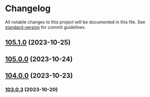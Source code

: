 # Changelog

All notable changes to this project will be documented in this file. See [standard-version](https://github.com/conventional-changelog/standard-version) for commit guidelines.

## [105.1.0](https://github.com/alex-lit/lint-kit/compare/v38.1.0...v105.1.0) (2023-10-25)

## [105.0.0](https://github.com/alex-lit/lint-kit/compare/v69.1.0...v105.0.0) (2023-10-24)

## [104.0.0](https://github.com/alex-lit/lint-kit/compare/v103.0.3...v104.0.0) (2023-10-23)

### [103.0.3](https://github.com/alex-lit/lint-kit/compare/v103.0.2...v103.0.3) (2023-10-20)
